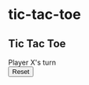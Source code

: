 # tic-tac-toe
<html lang="en">
<head>
    <meta charset="UTF-8">
    <meta http-equiv="X-UA-Compatible" content="IE=edge">
    <meta name="viewport" content="width=device-width, initial-scale=1.0">
    <link rel="stylesheet" href="style.css">
    <link rel="preconnect" href="https://fonts.gstatic.com">
    <link href="https://fonts.googleapis.com/css2?family=Itim&display=swap" rel="stylesheet">
    <script src="./index.js"></script>
    <title>Tic-Tac-Toe</title>
</head>
<body>
    <main class="background">
        <section class="title">
            <h1>Tic Tac Toe</h1>
        </section>
        <section class="display">
            Player <span class="display-player playerX">X</span>'s turn
        </section>
        <section class="container">
            <div class="tile"></div>
            <div class="tile"></div>
            <div class="tile"></div>
            <div class="tile"></div>
            <div class="tile"></div>
            <div class="tile"></div>
            <div class="tile"></div>
            <div class="tile"></div>
            <div class="tile"></div>
        </section>
        <section class="display announcer hide"></section>
        <section class="controls">
            <button id="reset">Reset</button>
        </section>
    </main>
</body>
</html>
